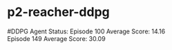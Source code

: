 # p2-reacher-ddpg

#DDPG Agent Status:
Episode 100	Average Score: 14.16<br>
Episode 149	Average Score: 30.09
